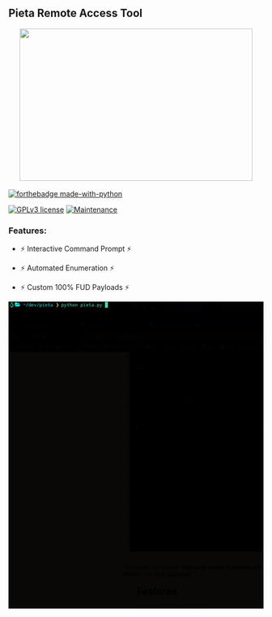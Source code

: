 ## Pieta Remote Access Tool

<p align="center">
  <img width="460" height="300" src="https://tryhackme-badges.s3.amazonaws.com/jondoe.png">
</p>


[![forthebadge made-with-python](http://ForTheBadge.com/images/badges/made-with-python.svg)](https://www.python.org/) 

[![GPLv3 license](https://img.shields.io/badge/License-GPLv3-blue.svg)](http://perso.crans.org/besson/LICENSE.html)
[![Maintenance](https://img.shields.io/badge/Maintained%3F-yes-green.svg)](https://GitHub.com/Naereen/StrapDown.js/graphs/commit-activity)

### Features:
* ⚡ Interactive Command Prompt ⚡

* ⚡ Automated Enumeration ⚡

* ⚡ Custom 100% FUD Payloads ⚡




![image](./images/example.gif)
